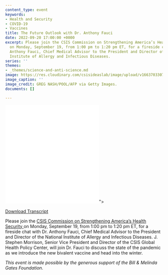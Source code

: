 ```yaml
---
content_type: event
keywords:
- Health and Security
- COVID-19
- Vaccines
title: The Future Outlook with Dr. Anthony Fauci
date: 2022-09-20 17:00:00 +0000
excerpt: Please join the CSIS Commission on Strengthening America’s Health Security
  on Monday, September 19, from 1:00 pm to 1:20 pm ET, for a fireside chat with Dr.
  Anthony Fauci, Chief Medical Advisor to the President and Director of the National
  Institute of Allergy and Infectious Diseases.
series: ''
themes:
- _themes/science-and-anti-science.md
image: https://res.cloudinary.com/csisideaslab/image/upload/v1663703307/health-commission/GettyImages-1237661790_wkql8x.jpg
image_caption: ''
image_credit: GREG NASH/POOL/AFP via Getty Images.
documents: []

---
```

<div class="video-wrapper post-feature-video"> <iframe allow="autoplay; encrypted-media" allowfullscreen="" frameborder="0" src="<iframe width="560" height="315" src="https://www.youtube.com/embed/6nFNDkNoaOI" title="YouTube video player" frameborder="0" allow="accelerometer; autoplay; clipboard-write; encrypted-media; gyroscope; picture-in-picture" allowfullscreen></iframe>"></iframe> </div>

[Download Transcript](https://csis-website-prod.s3.amazonaws.com/s3fs-public/event/220919_Outlook_Dr_Fauci.pdf?Nz_8mB6f.VwtjEMqQuOyl11Swj77afz5)

Please join the [CSIS Commission on Strengthening America’s Health Security ](https://healthsecurity.csis.org/)on Monday, September 19, from 1:00 pm to 1:20 pm ET, for a fireside chat with Dr. Anthony Fauci, Chief Medical Advisor to the President and Director of the National Institute of Allergy and Infectious Diseases. J. Stephen Morrison, Senior Vice President and Director of the CSIS Global Health Policy Center, will join Dr. Fauci to discuss the state of the pandemic as we introduce the new bivalent vaccine and head into the winter.

_This event is made possible by the generous support of the Bill & Melinda Gates Foundation._